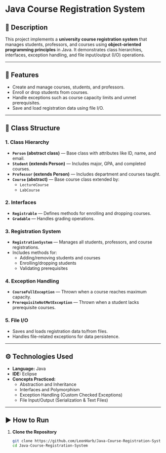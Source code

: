# Java Course Registration System

## 📄 Description
This project implements a **university course registration system** that manages students, professors, and courses using **object-oriented programming principles** in Java. It demonstrates class hierarchies, interfaces, exception handling, and file input/output (I/O) operations.

---

## 🧱 Features
- Create and manage courses, students, and professors.
- Enroll or drop students from courses.
- Handle exceptions such as course capacity limits and unmet prerequisites.
- Save and load registration data using file I/O.

---

## 🧩 Class Structure

### 1. Class Hierarchy
- **`Person` (abstract class)** — Base class with attributes like ID, name, and email.
- **`Student` (extends Person)** — Includes major, GPA, and completed courses.
- **`Professor` (extends Person)** — Includes department and courses taught.
- **`Course` (abstract)** — Base course class extended by:
  - `LectureCourse`
  - `LabCourse`

### 2. Interfaces
- **`Registrable`** — Defines methods for enrolling and dropping courses.
- **`Gradable`** — Handles grading operations.

### 3. Registration System
- **`RegistrationSystem`** — Manages all students, professors, and course registrations.
- Includes methods for:
  - Adding/removing students and courses
  - Enrolling/dropping students
  - Validating prerequisites

### 4. Exception Handling
- **`CourseFullException`** — Thrown when a course reaches maximum capacity.
- **`PrerequisiteNotMetException`** — Thrown when a student lacks prerequisite courses.

### 5. File I/O
- Saves and loads registration data to/from files.
- Handles file-related exceptions for data persistence.

---

## ⚙️ Technologies Used
- **Language:** Java  
- **IDE:** Eclipse  
- **Concepts Practiced:**  
  - Abstraction and Inheritance  
  - Interfaces and Polymorphism  
  - Exception Handling (Custom Checked Exceptions)  
  - File Input/Output (Serialization & Text Files)

---

## ▶️ How to Run
1. **Clone the Repository**
   ```bash
   git clone https://github.com/LeonHarb/Java-Course-Registration-System.git
   cd Java-Course-Registration-System

